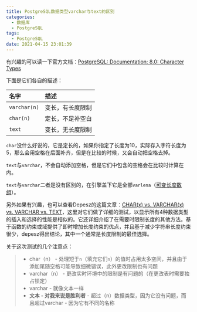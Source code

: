```yaml
---
title: PostgreSQL数据类型varchar与text的区别
categories:
  - 数据库
  - PostgreSQL
tags:
  - PostgreSQL
date: 2021-04-15 23:01:39
---
```


有兴趣的可以读一下官方文档：[PostgreSQL: Documentation: 8.0: Character Types](https://www.postgresql.org/docs/8.0/datatype-character.html)

下面是它们各自的描述：

| 名字         | 描述             |
| :----------- | :--------------- |
| `varchar(n)` | 变长，有长度限制 |
| `char(n)`    | 定长，不足补空白 |
| `text`       | 变长，无长度限制 |

`char`没什么好说的，它是定长的，如果你指定了长度为10，实际存入字符长度为5，那么会用空格在后面补齐，但是在比较的时候，又会自动把空格去掉。

`text`与`varchar`，不会自动添加空格，但是它们中包含的空格会在比较时计算在内。

`text`与`varchar`二者是没有区别的，在引擎盖下它是全部`varlena`（[可变长度数组](http://www.varlena.com/varlena.php)）。

另外如果有兴趣，也可以查看Depesz的这篇文章：[CHAR(x) vs. VARCHAR(x) vs. VARCHAR vs. TEXT](https://www.depesz.com/2010/03/02/charx-vs-varcharx-vs-varchar-vs-text/)，这里对它们做了详细的测试，以显示所有4种数据类型的插入和选择的性能是相似的。它还详细介绍了在需要时限制长度的其他方法。基于函数的约束或域提供了即时增加长度约束的优点，并且基于减少字符串长度约束很少，depesz得出结论，其中一个通常是长度限制的最佳选择。

关于这次测试的几个注意点：

> - char（n） - 处理短于`n`（填充它们`n`）的值时占用太多空间，并且由于添加尾随空格可能导致细微错误，此外更改限制也有问题
> - varchar（n） - 更改实时环境中的限制是有问题的（在更改表时需要独占锁定）
> - varchar - 就像文本一样
> - **文本 - 对我来说是胜利者** - 超过（n）数据类型，因为它没有问题，而且超过varchar - 因为它有不同的名称

